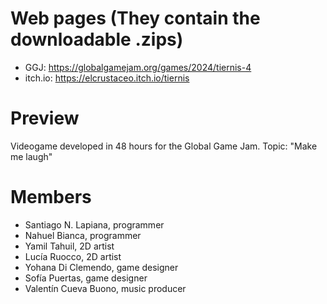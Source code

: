 # Web pages (They contain the downloadable .zips)
- GGJ: https://globalgamejam.org/games/2024/tiernis-4
- itch.io: https://elcrustaceo.itch.io/tiernis

# Preview
Videogame developed in 48 hours for the Global Game Jam.
Topic: "Make me laugh"

# Members
- Santiago N. Lapiana, programmer
- Nahuel Bianca, programmer
- Yamil Tahuil, 2D artist
- Lucía Ruocco, 2D artist
- Yohana Di Clemendo, game designer
- Sofía Puertas, game designer
- Valentín Cueva Buono, music producer